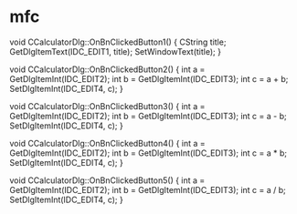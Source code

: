 # mfc
void CCalculatorDlg::OnBnClickedButton1()
{
   CString title;
   GetDlgItemText(IDC_EDIT1, title);
   SetWindowText(title);
}


void CCalculatorDlg::OnBnClickedButton2()
{
   int a = GetDlgItemInt(IDC_EDIT2);
   int b = GetDlgItemInt(IDC_EDIT3);
   int c = a + b;
   SetDlgItemInt(IDC_EDIT4, c);
}


void CCalculatorDlg::OnBnClickedButton3()
{
   int a = GetDlgItemInt(IDC_EDIT2);
   int b = GetDlgItemInt(IDC_EDIT3);
   int c = a - b;
   SetDlgItemInt(IDC_EDIT4, c);
}   

void CCalculatorDlg::OnBnClickedButton4()
{
   int a = GetDlgItemInt(IDC_EDIT2);
   int b = GetDlgItemInt(IDC_EDIT3);
   int c = a * b;
   SetDlgItemInt(IDC_EDIT4, c);
}


void CCalculatorDlg::OnBnClickedButton5()
{
   int a = GetDlgItemInt(IDC_EDIT2);
   int b = GetDlgItemInt(IDC_EDIT3);
   int c = a / b;
   SetDlgItemInt(IDC_EDIT4, c);
}
